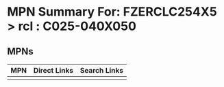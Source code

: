 



# MPN Summary For: FZERCLC254X5 > rcl : C025-040X050

## MPNs
  

|MPN|Direct Links|Search Links|
| :--- | :--- | :--- |
||||
